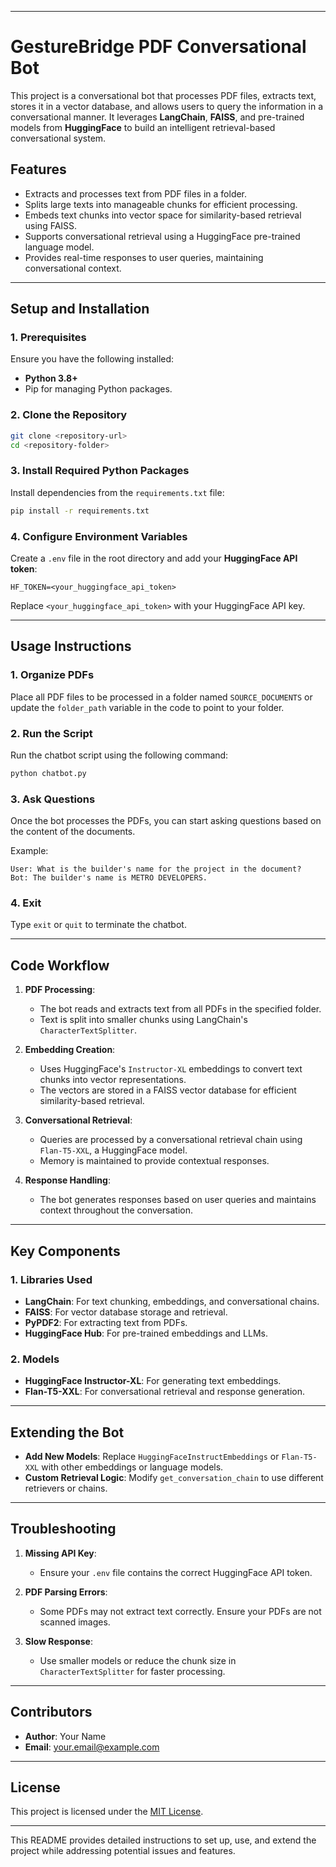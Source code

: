 
---

# **GestureBridge PDF Conversational Bot**

This project is a conversational bot that processes PDF files, extracts text, stores it in a vector database, and allows users to query the information in a conversational manner. It leverages **LangChain**, **FAISS**, and pre-trained models from **HuggingFace** to build an intelligent retrieval-based conversational system.

## **Features**
- Extracts and processes text from PDF files in a folder.
- Splits large texts into manageable chunks for efficient processing.
- Embeds text chunks into vector space for similarity-based retrieval using FAISS.
- Supports conversational retrieval using a HuggingFace pre-trained language model.
- Provides real-time responses to user queries, maintaining conversational context.

---

## **Setup and Installation**

### **1. Prerequisites**
Ensure you have the following installed:
- **Python 3.8+**
- Pip for managing Python packages.

### **2. Clone the Repository**
```bash
git clone <repository-url>
cd <repository-folder>
```

### **3. Install Required Python Packages**
Install dependencies from the `requirements.txt` file:
```bash
pip install -r requirements.txt
```

### **4. Configure Environment Variables**
Create a `.env` file in the root directory and add your **HuggingFace API token**:
```env
HF_TOKEN=<your_huggingface_api_token>
```

Replace `<your_huggingface_api_token>` with your HuggingFace API key.

---

## **Usage Instructions**

### **1. Organize PDFs**
Place all PDF files to be processed in a folder named `SOURCE_DOCUMENTS` or update the `folder_path` variable in the code to point to your folder.

### **2. Run the Script**
Run the chatbot script using the following command:
```bash
python chatbot.py
```

### **3. Ask Questions**
Once the bot processes the PDFs, you can start asking questions based on the content of the documents.

Example:
```text
User: What is the builder's name for the project in the document?
Bot: The builder's name is METRO DEVELOPERS.
```

### **4. Exit**
Type `exit` or `quit` to terminate the chatbot.

---

## **Code Workflow**

1. **PDF Processing**:
   - The bot reads and extracts text from all PDFs in the specified folder.
   - Text is split into smaller chunks using LangChain's `CharacterTextSplitter`.

2. **Embedding Creation**:
   - Uses HuggingFace's `Instructor-XL` embeddings to convert text chunks into vector representations.
   - The vectors are stored in a FAISS vector database for efficient similarity-based retrieval.

3. **Conversational Retrieval**:
   - Queries are processed by a conversational retrieval chain using `Flan-T5-XXL`, a HuggingFace model.
   - Memory is maintained to provide contextual responses.

4. **Response Handling**:
   - The bot generates responses based on user queries and maintains context throughout the conversation.

---

## **Key Components**

### **1. Libraries Used**
- **LangChain**: For text chunking, embeddings, and conversational chains.
- **FAISS**: For vector database storage and retrieval.
- **PyPDF2**: For extracting text from PDFs.
- **HuggingFace Hub**: For pre-trained embeddings and LLMs.

### **2. Models**
- **HuggingFace Instructor-XL**: For generating text embeddings.
- **Flan-T5-XXL**: For conversational retrieval and response generation.

---

## **Extending the Bot**
- **Add New Models**: Replace `HuggingFaceInstructEmbeddings` or `Flan-T5-XXL` with other embeddings or language models.
- **Custom Retrieval Logic**: Modify `get_conversation_chain` to use different retrievers or chains.

---

## **Troubleshooting**

1. **Missing API Key**:
   - Ensure your `.env` file contains the correct HuggingFace API token.

2. **PDF Parsing Errors**:
   - Some PDFs may not extract text correctly. Ensure your PDFs are not scanned images.

3. **Slow Response**:
   - Use smaller models or reduce the chunk size in `CharacterTextSplitter` for faster processing.

---

## **Contributors**
- **Author**: Your Name
- **Email**: your.email@example.com

---

## **License**
This project is licensed under the [MIT License](LICENSE).

--- 

This README provides detailed instructions to set up, use, and extend the project while addressing potential issues and features.
